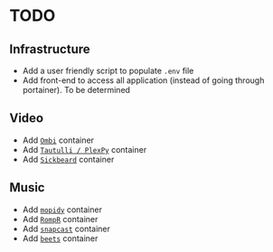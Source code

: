 # TODO

## Infrastructure

* Add a user friendly script to populate `.env` file
* Add front-end to access all application (instead of going through portainer). To be determined

## Video

* Add [`Ombi`](https://github.com/tidusjar/Ombi) container
* Add [`Tautulli / PlexPy`](https://github.com/Tautulli/Tautulli) container
* Add [`Sickbeard`](https://github.com/SickRage/SickRage) container

## Music

* Add [`mopidy`](https://github.com/mopidy/mopidy) container
* Add [`RompR`](https://github.com/fatg3erman/RompR) container
* Add [`snapcast`](https://github.com/badaix/snapcast) container
* Add [`beets`](https://github.com/beetbox/beets) container